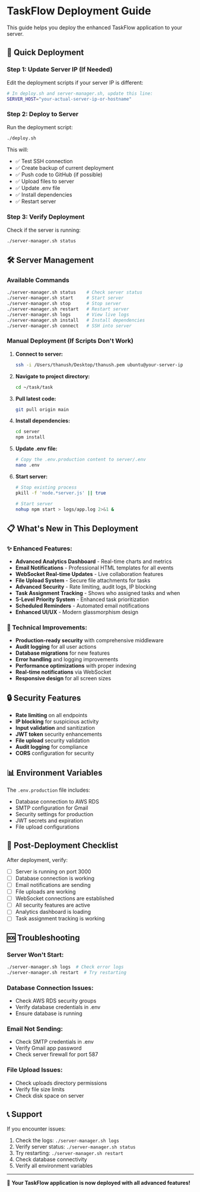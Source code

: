 # TaskFlow Deployment Guide

This guide helps you deploy the enhanced TaskFlow application to your server.

## 🚀 Quick Deployment

### Step 1: Update Server IP (If Needed)
Edit the deployment scripts if your server IP is different:
```bash
# In deploy.sh and server-manager.sh, update this line:
SERVER_HOST="your-actual-server-ip-or-hostname"
```

### Step 2: Deploy to Server
Run the deployment script:
```bash
./deploy.sh
```

This will:
- ✅ Test SSH connection
- ✅ Create backup of current deployment
- ✅ Push code to GitHub (if possible)
- ✅ Upload files to server
- ✅ Update .env file
- ✅ Install dependencies
- ✅ Restart server

### Step 3: Verify Deployment
Check if the server is running:
```bash
./server-manager.sh status
```

## 🛠️ Server Management

### Available Commands
```bash
./server-manager.sh status    # Check server status
./server-manager.sh start     # Start server
./server-manager.sh stop      # Stop server
./server-manager.sh restart   # Restart server
./server-manager.sh logs      # View live logs
./server-manager.sh install   # Install dependencies
./server-manager.sh connect   # SSH into server
```

### Manual Deployment (If Scripts Don't Work)

1. **Connect to server:**
   ```bash
   ssh -i /Users/thanush/Desktop/thanush.pem ubuntu@your-server-ip
   ```

2. **Navigate to project directory:**
   ```bash
   cd ~/task/task
   ```

3. **Pull latest code:**
   ```bash
   git pull origin main
   ```

4. **Install dependencies:**
   ```bash
   cd server
   npm install
   ```

5. **Update .env file:**
   ```bash
   # Copy the .env.production content to server/.env
   nano .env
   ```

6. **Start server:**
   ```bash
   # Stop existing process
   pkill -f 'node.*server.js' || true
   
   # Start server
   nohup npm start > logs/app.log 2>&1 &
   ```

## 📋 What's New in This Deployment

### ✨ Enhanced Features:
- **Advanced Analytics Dashboard** - Real-time charts and metrics
- **Email Notifications** - Professional HTML templates for all events
- **WebSocket Real-time Updates** - Live collaboration features
- **File Upload System** - Secure file attachments for tasks
- **Advanced Security** - Rate limiting, audit logs, IP blocking
- **Task Assignment Tracking** - Shows who assigned tasks and when
- **5-Level Priority System** - Enhanced task prioritization
- **Scheduled Reminders** - Automated email notifications
- **Enhanced UI/UX** - Modern glassmorphism design

### 🔧 Technical Improvements:
- **Production-ready security** with comprehensive middleware
- **Audit logging** for all user actions
- **Database migrations** for new features
- **Error handling** and logging improvements
- **Performance optimizations** with proper indexing
- **Real-time notifications** via WebSocket
- **Responsive design** for all screen sizes

## 🔒 Security Features

- **Rate limiting** on all endpoints
- **IP blocking** for suspicious activity
- **Input validation** and sanitization
- **JWT token** security enhancements
- **File upload** security validation
- **Audit logging** for compliance
- **CORS** configuration for security

## 📊 Environment Variables

The `.env.production` file includes:
- Database connection to AWS RDS
- SMTP configuration for Gmail
- Security settings for production
- JWT secrets and expiration
- File upload configurations

## 🎯 Post-Deployment Checklist

After deployment, verify:
- [ ] Server is running on port 3000
- [ ] Database connection is working
- [ ] Email notifications are sending
- [ ] File uploads are working
- [ ] WebSocket connections are established
- [ ] All security features are active
- [ ] Analytics dashboard is loading
- [ ] Task assignment tracking is working

## 🆘 Troubleshooting

### Server Won't Start:
```bash
./server-manager.sh logs  # Check error logs
./server-manager.sh restart  # Try restarting
```

### Database Connection Issues:
- Check AWS RDS security groups
- Verify database credentials in .env
- Ensure database is running

### Email Not Sending:
- Check SMTP credentials in .env
- Verify Gmail app password
- Check server firewall for port 587

### File Upload Issues:
- Check uploads directory permissions
- Verify file size limits
- Check disk space on server

## 📞 Support

If you encounter issues:
1. Check the logs: `./server-manager.sh logs`
2. Verify server status: `./server-manager.sh status`
3. Try restarting: `./server-manager.sh restart`
4. Check database connectivity
5. Verify all environment variables

---

🎉 **Your TaskFlow application is now deployed with all advanced features!**
